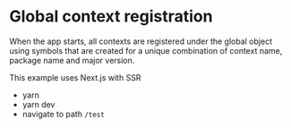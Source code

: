 # Global context registration

When the app starts, all contexts are registered under the global object using symbols that are created for a unique combination of
context name, package name and major version.

This example uses Next.js with SSR

* yarn
* yarn dev
* navigate to path `/test`